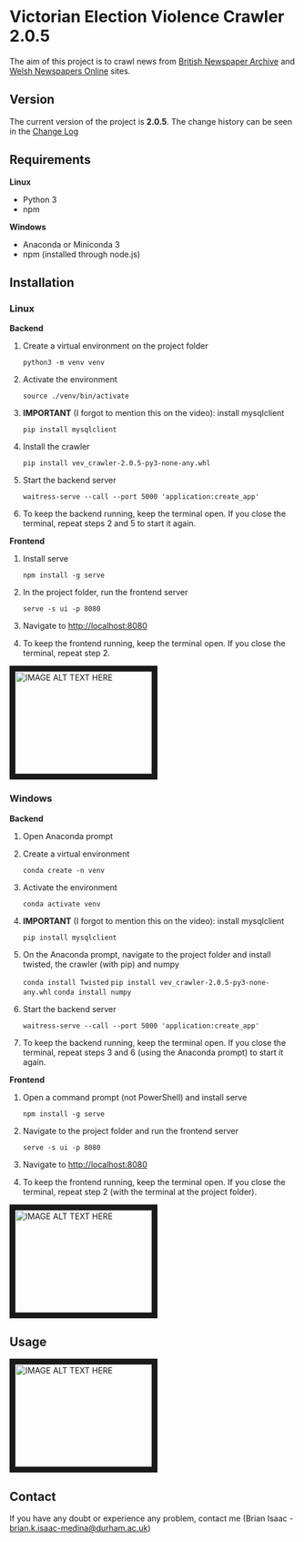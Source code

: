 # Victorian Election Violence Crawler 2.0.5
The aim of this project is to crawl news from [British Newspaper Archive](https://www.britishnewspaperarchive.co.uk/) and [Welsh Newspapers Online](http://newspapers.library.wales/) sites.

## Version
The current version of the project is **2.0.5**. The change history can be seen in the [Change Log](/changelog.md)

## Requirements

 **Linux**
 - Python 3
 - npm
 
 **Windows**
 - Anaconda or Miniconda 3
 - npm (installed through node.js)

## Installation

### Linux

**Backend**

1. Create a virtual environment on the project folder 

    ``python3 -m venv venv``

1. Activate the environment 

    `source ./venv/bin/activate`

1. **IMPORTANT** (I forgot to mention this on the video): install mysqlclient
    
    `pip install mysqlclient`

1. Install the crawler 

    `pip install vev_crawler-2.0.5-py3-none-any.whl`

1. Start the backend server

    `waitress-serve --call --port 5000 'application:create_app'`

1. To keep the backend running, keep the terminal open. If you close the terminal, repeat steps
2 and 5 to start it again.

**Frontend**

1. Install serve

    `npm install -g serve`

1. In the project folder, run the frontend server

    `serve -s ui -p 8080`

1. Navigate to [http://localhost:8080](http://localhost:8080)

1. To keep the frontend running, keep the terminal open. If you close the terminal, repeat step 2.


<a href="http://www.youtube.com/watch?feature=player_embedded&v=F0FTwul4Hdw
" target="_blank"><img src="http://img.youtube.com/vi/F0FTwul4Hdw/0.jpg" 
alt="IMAGE ALT TEXT HERE" width="240" height="180" border="10" /></a>


### Windows

**Backend**

1. Open Anaconda prompt

1. Create a virtual environment 

    ``conda create -n venv``

1. Activate the environment 

    `conda activate venv`

1. **IMPORTANT** (I forgot to mention this on the video): install mysqlclient
    
    `pip install mysqlclient`

1. On the Anaconda prompt, navigate to the project folder and install twisted, the crawler (with pip) and numpy

    `conda install Twisted`
    `pip install vev_crawler-2.0.5-py3-none-any.whl`
    `conda install numpy`

1. Start the backend server

    `waitress-serve --call --port 5000 'application:create_app'`

1. To keep the backend running, keep the terminal open. If you close the terminal, repeat steps
3 and 6 (using the Anaconda prompt) to start it again.

**Frontend**

1. Open a command prompt (not PowerShell) and install serve

    `npm install -g serve`

1. Navigate to the project folder and run the frontend server

    `serve -s ui -p 8080`

1. Navigate to [http://localhost:8080](http://localhost:8080)

1. To keep the frontend running, keep the terminal open. If you close the terminal, repeat step 2 (with the terminal at the project folder).


<a href="http://www.youtube.com/watch?feature=player_embedded&v=oIATIO7EjiQ
" target="_blank"><img src="http://img.youtube.com/vi/oIATIO7EjiQ/0.jpg" 
alt="IMAGE ALT TEXT HERE" width="240" height="180" border="10" /></a>

## Usage
<a href="http://www.youtube.com/watch?feature=player_embedded&v=dyWr_ATT1lw
" target="_blank"><img src="http://img.youtube.com/vi/dyWr_ATT1lw/0.jpg" 
alt="IMAGE ALT TEXT HERE" width="240" height="180" border="10" /></a>

## Contact
If you have any doubt or experience any problem, contact me (Brian Isaac - brian.k.isaac-medina@durham.ac.uk) 
